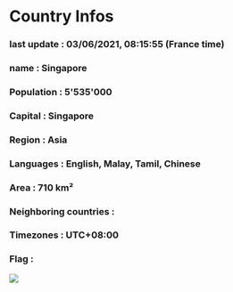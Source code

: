 # Country  Infos
### last update : 03/06/2021, 08:15:55 (France time)

### name : Singapore
### Population : 5'535'000
### Capital : Singapore
### Region : Asia
### Languages : English, Malay, Tamil, Chinese
### Area : 710 km²
### Neighboring countries : 
### Timezones : UTC+08:00

### Flag :
![](https://restcountries.eu/data/sgp.svg)